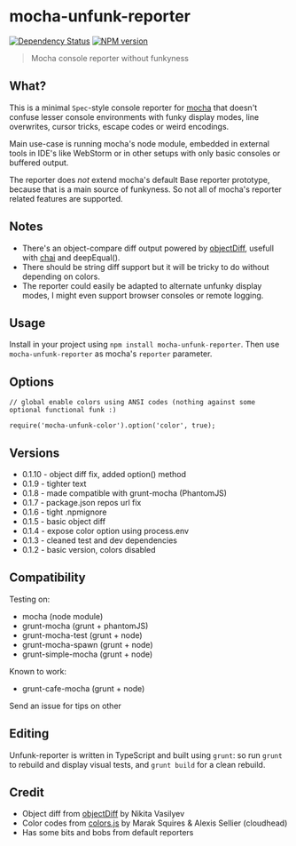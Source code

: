 # mocha-unfunk-reporter

[![Dependency Status](https://gemnasium.com/Bartvds/mocha-unfunk-reporter.png)](https://gemnasium.com/Bartvds/mocha-unfunk-reporter) [![NPM version](https://badge.fury.io/js/mocha-unfunk-reporter.png)](http://badge.fury.io/js/mocha-unfunk-reporter)

> Mocha console reporter without funkyness

## What?

This is a minimal `Spec`-style console reporter for [mocha](http://visionmedia.github.io/mocha/) that doesn't confuse lesser console environments with funky display modes, line overwrites, cursor tricks, escape codes or weird encodings.

Main use-case is running mocha's node module, embedded in external tools in IDE's like WebStorm or in other setups with only basic consoles or buffered output. 

The reporter does *not* extend mocha's default Base reporter prototype, because that is a main source of funkyness. So not all of mocha's reporter related features are supported.

## Notes

* There's an object-compare diff output powered by [objectDiff](https://github.com/NV/objectDiff.js), usefull with [chai](http://chaijs.com/) and deepEqual().
* There should be string diff support but it will be tricky to do without depending on colors.
* The reporter could easily be adapted to alternate unfunky display modes, I might even support browser consoles or remote logging.

## Usage
Install in your project using `npm install mocha-unfunk-reporter`. Then use `mocha-unfunk-reporter` as mocha's `reporter` parameter.

## Options

````
// global enable colors using ANSI codes (nothing against some optional functional funk :)

require('mocha-unfunk-color').option('color', true);
````

## Versions

* 0.1.10 - object diff fix, added option() method
* 0.1.9 - tighter text
* 0.1.8 - made compatible with grunt-mocha (PhantomJS)
* 0.1.7 - package.json repos url fix
* 0.1.6 - tight .npmignore
* 0.1.5 - basic object diff
* 0.1.4 - expose color option using process.env
* 0.1.3 - cleaned test and dev dependencies
* 0.1.2 - basic version, colors disabled

## Compatibility

Testing on:

* mocha (node module)
* grunt-mocha (grunt + phantomJS)
* grunt-mocha-test (grunt + node)
* grunt-mocha-spawn (grunt + node)
* grunt-simple-mocha (grunt + node)

Known to work:

* grunt-cafe-mocha (grunt + node)

Send an issue for tips on other 

## Editing

Unfunk-reporter is written in TypeScript and built using `grunt`: so run `grunt` to rebuild and display visual tests, and `grunt build` for a clean rebuild.

## Credit

* Object diff from [objectDiff](https://github.com/NV/objectDiff.js) by Nikita Vasilyev
* Color codes from [colors.js](https://github.com/marak/colors.js/) by Marak Squires & Alexis Sellier (cloudhead)
* Has some bits and bobs from default reporters
